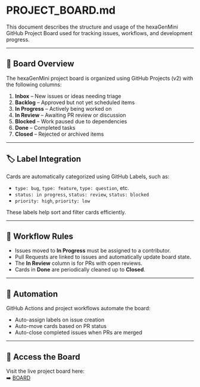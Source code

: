 <!--
SPDX-FileCopyrightText: 2025 hexaTune LLC
SPDX-License-Identifier: MIT
-->

# PROJECT_BOARD.md

This document describes the structure and usage of the hexaGenMini GitHub Project Board used for tracking issues, workflows, and development progress.

---

## 🧭 Board Overview

The hexaGenMini project board is organized using GitHub Projects (v2) with the following columns:

1. **Inbox** – New issues or ideas needing triage  
2. **Backlog** – Approved but not yet scheduled items  
3. **In Progress** – Actively being worked on  
4. **In Review** – Awaiting PR review or discussion  
5. **Blocked** – Work paused due to dependencies  
6. **Done** – Completed tasks  
7. **Closed** – Rejected or archived items  

---

## 🏷️ Label Integration

Cards are automatically categorized using GitHub Labels, such as:

- `type: bug`, `type: feature`, `type: question`, etc.
- `status: in progress`, `status: review`, `status: blocked`
- `priority: high`, `priority: low`

These labels help sort and filter cards efficiently.

---

## 🔄 Workflow Rules

- Issues moved to **In Progress** must be assigned to a contributor.
- Pull Requests are linked to issues and automatically update board state.
- The **In Review** column is for PRs with open reviews.
- Cards in **Done** are periodically cleaned up to **Closed**.

---

## 🔧 Automation

GitHub Actions and project workflows automate the board:

- Auto-assign labels on issue creation
- Auto-move cards based on PR status
- Auto-close completed issues when PRs are merged

---

## 🔗 Access the Board

Visit the live project board here:  
➡️ [BOARD](https://github.com/orgs/hTuneSys/projects/16/views/1)
